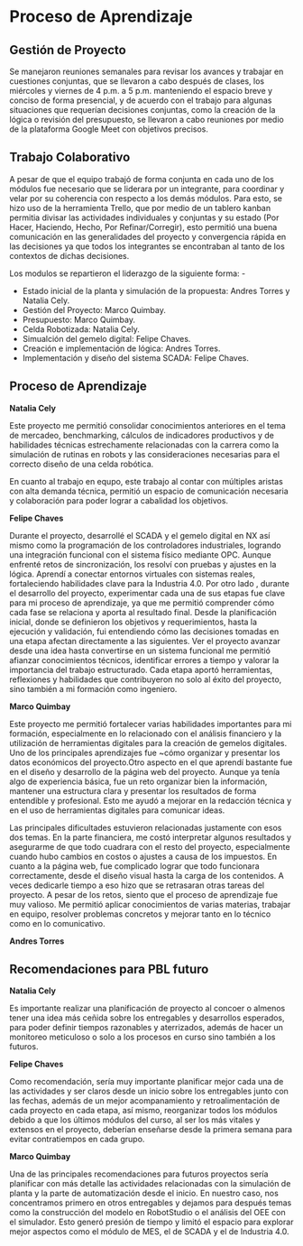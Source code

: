 # Proceso de Aprendizaje

## Gestión de Proyecto
Se manejaron reuniones semanales para revisar los avances y trabajar en cuestiones conjuntas, que se llevaron a cabo después de clases, los miércoles y viernes de 4 p.m. a 5 p.m. manteniendo el espacio breve y conciso de forma presencial, y de acuerdo con el trabajo para algunas situaciones que requerían decisiones conjuntas, como la creación de la lógica o revisión del presupuesto, se llevaron a cabo reuniones por medio de la plataforma Google Meet con objetivos precisos.

## Trabajo Colaborativo
A pesar de que el equipo trabajó de forma conjunta en cada uno de los módulos fue necesario que se liderara por un integrante, para coordinar y velar por su coherencia con respecto a los demás módulos. Para esto, se hizo uso de la herramienta Trello, que por medio de un tablero kanban permitia divisar las actividades individuales y conjuntas y su estado (Por Hacer, Haciendo, Hecho, Por Refinar/Corregir), esto permitió una buena comunicación en las generalidades del proyecto y convergencia rápida en las decisiones ya que todos los integrantes se encontraban al tanto de los contextos de dichas decisiones.

Los modulos se repartieron el liderazgo de la siguiente forma: -
* Estado inicial de la planta y simulación de la propuesta: Andres Torres y Natalia Cely.
* Gestión del Proyecto: Marco Quimbay.
* Presupuesto: Marco Quimbay.
* Celda Robotizada: Natalia Cely.
* Simualción del gemelo digital: Felipe Chaves.
* Creación e implementación de lógica: Andres Torres.
* Implementación y diseño del sistema SCADA: Felipe Chaves.

## Proceso de Aprendizaje

**Natalia Cely**

Este proyecto me permitió consolidar conocimientos anteriores en el tema de mercadeo, benchmarking, cálculos de indicadores productivos y de habilidades técnicas estrechamente relacionadas con la carrera como la simulación de rutinas en robots y las consideraciones necesarias para el correcto diseño de una celda robótica.

En cuanto al trabajo en equpo, este trabajo al contar con múltiples aristas con alta demanda técnica, permitió un espacio de comunicación necesaria y colaboración para poder lograr a cabalidad los objetivos.

**Felipe Chaves**

Durante el proyecto, desarrollé el SCADA y el gemelo digital en NX así mismo como la programación de los controladores industriales, logrando una integración funcional con el sistema físico mediante OPC. Aunque enfrenté retos de sincronización, los resolví con pruebas y ajustes en la lógica. Aprendí a conectar entornos virtuales con sistemas reales, fortaleciendo habilidades clave para la Industria 4.0. Por otro lado , durante el desarrollo del proyecto, experimentar cada una de sus etapas fue clave para mi proceso de aprendizaje, ya que me permitió comprender cómo cada fase se relaciona y aporta al resultado final. Desde la planificación inicial, donde se definieron los objetivos y requerimientos, hasta la ejecución y validación, fui entendiendo cómo las decisiones tomadas en una etapa afectan directamente a las siguientes. Ver el proyecto avanzar desde una idea hasta convertirse en un sistema funcional me permitió afianzar conocimientos técnicos, identificar errores a tiempo y valorar la importancia del trabajo estructurado. Cada etapa aportó herramientas, reflexiones y habilidades que contribuyeron no solo al éxito del proyecto, sino también a mi formación como ingeniero.

**Marco Quimbay**

Este proyecto me permitió fortalecer varias habilidades importantes para mi formación, especialmente en lo relacionado con el análisis financiero y la utilización de herramientas digitales para la creación de gemelos digitales. Uno de los principales aprendizajes fue ~cómo organizar y presentar los datos económicos del proyecto.Otro aspecto en el que aprendí bastante fue en el diseño y desarrollo de la página web del proyecto. Aunque ya tenía algo de experiencia básica, fue un reto organizar bien la información, mantener una estructura clara y presentar los resultados de forma entendible y profesional. Esto me ayudó a mejorar en la redacción técnica y en el uso de herramientas digitales para comunicar ideas.

Las principales dificultades estuvieron relacionadas justamente con esos dos temas. En la parte financiera, me costó interpretar algunos resultados y asegurarme de que todo cuadrara con el resto del proyecto, especialmente cuando hubo cambios en costos o ajustes a causa de los impuestos. En cuanto a la página web, fue complicado lograr que todo funcionara correctamente, desde el diseño visual hasta la carga de los contenidos. A veces dedicarle tiempo a eso hizo que se retrasaran otras tareas del proyecto. A pesar de los retos, siento que el proceso de aprendizaje fue muy valioso. Me permitió aplicar conocimientos de varias materias, trabajar en equipo, resolver problemas concretos y mejorar tanto en lo técnico como en lo comunicativo.

**Andres Torres**

## Recomendaciones para PBL futuro

**Natalia Cely**

Es importante realizar una planificación de proyecto al concoer o almenos tener una idea más ceñida sobre los entregables y desarrollos esperados, para poder definir tiempos razonables y aterrizados, además de hacer un monitoreo meticuloso o solo a los procesos en curso sino también a los futuros.

**Felipe Chaves**

Como recomendación, sería muy importante planificar mejor cada una de las actividades y ser claros desde un inicio sobre los entregables junto con las fechas, además de un mejor acompanamiento y retroalimentación de cada proyecto en cada etapa, así mismo, reorganizar todos los módulos debido a que los últimos módulos del curso, al ser los más vitales y extensos en el proyecto, deberían enseñarse desde la primera semana para evitar contratiempos en cada grupo.

**Marco Quimbay**

Una de las principales recomendaciones para futuros proyectos sería planificar con más detalle las actividades relacionadas con la simulación de planta y la parte de automatización desde el inicio. En nuestro caso, nos concentramos primero en otros entregables y dejamos para después temas como la construcción del modelo en RobotStudio o el análisis del OEE con el simulador. Esto generó presión de tiempo y limitó el espacio para explorar mejor aspectos como el módulo de MES, el de SCADA y el de Industria 4.0.